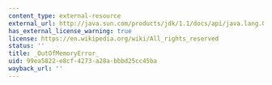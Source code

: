 ```yaml
---
content_type: external-resource
external_url: http://java.sun.com/products/jdk/1.1/docs/api/java.lang.OutOfMemoryError.html#_top_
has_external_license_warning: true
license: https://en.wikipedia.org/wiki/All_rights_reserved
status: ''
title: _OutOfMemoryError_
uid: 99ea5822-e8cf-4273-a28a-bbbd25cc45ba
wayback_url: ''
---
```

